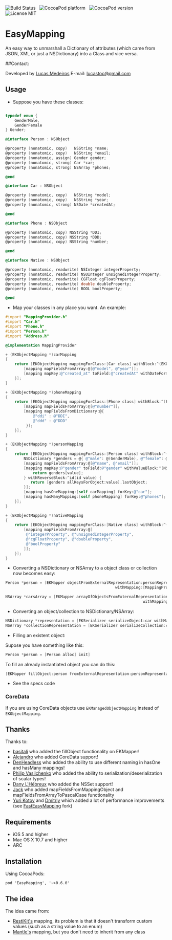 ![Build Status](https://travis-ci.org/EasyMapping/EasyMapping.png?branch=master) &nbsp;
![CocoaPod platform](https://cocoapod-badges.herokuapp.com/p/EasyMapping/badge.png) &nbsp; 
![CocoaPod version](https://cocoapod-badges.herokuapp.com/v/EasyMapping/badge.png) &nbsp; 
![License MIT](https://go-shields.herokuapp.com/license-MIT-blue.png)

# EasyMapping

An easy way to unmarshall a Dictionary of attributes (which came from JSON, XML or just a NSDictionary) into a Class and vice versa.

##Contact:

Developed by [Lucas Medeiros](https://www.twitter.com/aspmedeiros)
E-mail: lucastoc@gmail.com

## Usage

* Suppose you have these classes:

```objective-c

typedef enum {
    GenderMale,
    GenderFemale
} Gender;

@interface Person : NSObject

@property (nonatomic, copy)   NSString *name;
@property (nonatomic, copy)   NSString *email;
@property (nonatomic, assign) Gender gender;
@property (nonatomic, strong) Car *car;
@property (nonatomic, strong) NSArray *phones;

@end

@interface Car : NSObject

@property (nonatomic, copy)   NSString *model;
@property (nonatomic, copy)   NSString *year;
@property (nonatomic, strong) NSDate *createdAt;

@end

@interface Phone : NSObject

@property (nonatomic, copy) NSString *DDI;
@property (nonatomic, copy) NSString *DDD;
@property (nonatomic, copy) NSString *number;

@end

@interface Native : NSObject

@property (nonatomic, readwrite) NSInteger integerProperty;
@property (nonatomic, readwrite) NSUInteger unsignedIntegerProperty;
@property (nonatomic, readwrite) CGFloat cgFloatProperty;
@property (nonatomic, readwrite) double doubleProperty;
@property (nonatomic, readwrite) BOOL boolProperty;

@end
```

* Map your classes in any place you want. An example:

```objective-c
#import "MappingProvider.h"
#import "Car.h"
#import "Phone.h"
#import "Person.h"
#import "Address.h"

@implementation MappingProvider

+ (EKObjectMapping *)carMapping
{
    return [EKObjectMapping mappingForClass:[Car class] withBlock:^(EKObjectMapping *mapping) {
        [mapping mapFieldsFromArray:@[@"model", @"year"]];
        [mapping mapKey:@"created_at" toField:@"createdAt" withDateFormat:@"yyyy-MM-dd"];
    }];
}

+ (EKObjectMapping *)phoneMapping
{
    return [EKObjectMapping mappingForClass:[Phone class] withBlock:^(EKObjectMapping *mapping) {
        [mapping mapFieldsFromArray:@[@"number"]];
        [mapping mapFieldsFromDictionary:@{
            @"ddi" : @"DDI",
            @"ddd" : @"DDD"
         }];
    }];
}

+ (EKObjectMapping *)personMapping
{
    return [EKObjectMapping mappingForClass:[Person class] withBlock:^(EKObjectMapping *mapping) {
        NSDictionary *genders = @{ @"male": @(GenderMale), @"female": @(GenderFemale) };
        [mapping mapFieldsFromArray:@[@"name", @"email"]];
        [mapping mapKey:@"gender" toField:@"gender" withValueBlock:^(NSString *key, id value) {
            return genders[value];
        } withReverseBlock:^id(id value) {
           return [genders allKeysForObject:value].lastObject;
        }];
        [mapping hasOneMapping:[self carMapping] forKey:@"car"];
        [mapping hasManyMapping:[self phoneMapping] forKey:@"phones"];
    }];
}

+ (EKObjectMapping *)nativeMapping
{
    return [EKObjectMapping mappingForClass:[Native class] withBlock:^(EKObjectMapping *mapping) {
        [mapping mapFieldsFromArray:@[
         @"integerProperty", @"unsignedIntegerProperty", 
         @"cgFloatProperty", @"doubleProperty", 
         @"boolProperty"
        ]];
    }];
}
```

* Converting a NSDictionary or NSArray to a object class or collection now becomes easy:

```objective-c
Person *person = [EKMapper objectFromExternalRepresentation:personRepresentation 
                                                withMapping:[MappingProvider personMapping]];

NSArray *carsArray = [EKMapper arrayOfObjectsFromExternalRepresentation:carsRepresentation 
                                                            withMapping:[MappingProvider carMapping]];
```

* Converting an object/collection to NSDictionary/NSArray:

```objective-c
NSDictionary *representation = [EKSerializer serializeObject:car withMapping:[MappingProvider carMapping]];
NSArray *collectionRepresentation = [EKSerializer serializeCollection:cars withMapping:[MappingProvider carMapping]];
```

* Filling an existent object:

Supose you have something like this:

```objective-c
Person *person = [Person alloc] init]	
```

To fill an already instantiated object you can do this:

```objective-c
[EKMapper fillObject:person fromExternalRepresentation:personRepresentation withMapping:[Mappings personMapping]];
```

* See the specs code

### CoreData

If you are using CoreData objects use `EKManagedObjectMapping` instead of `EKObjectMapping`.

## Thanks

Thanks to: 

* [basitali](https://github.com/basitali) who added the fillObject functionality on EKMapper!
* [Alejandro](https://github.com/aleph7) who added CoreData support!
* [DenHeadless](https://github.com/DenHeadless) who added the ability to use different naming in hasOne and hasMany mappings!
* [Philip Vasilchenko](https://github.com/ArtFeel) who added the ability to serialization/deserialization of scalar types!
* [Dany L'Hébreux](https://github.com/danylhebreux) who added the NSSet support!
* [Jack](https://github.com/Jack-s) who added mapFieldsFromMappingObject and mapFieldsFromArrayToPascalCase functionality
* [Yuri Kotov](https://github.com/advantis) and [Dmitriy](https://github.com/poteryaysya) which added a lot of performance improvements (see [FastEasyMapping](https://github.com/Yalantis/FastEasyMapping) fork)

## Requirements

* iOS 5 and higher
* Mac OS X 10.7 and higher
* ARC

## Installation

Using CocoaPods:

	pod 'EasyMapping', '~>0.6.0'

## The idea

The idea came from:
* [RestiKit's](https://github.com/RestKit/Restkit) mapping, its problem is that it doesn't transform
custom values (such as a string value to an enum)
* [Mantle's](https://github.com/github/Mantle) mapping, but you don't need to inherit from any class
